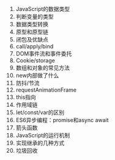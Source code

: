 1. JavaScript的数据类型
2. 判断变量的类型
3. 数据类型转换
4. 原型和原型链
5. 闭包及优缺点
6. call/apply/bind
7. DOM事件流和事件委托
8. Cookie/storage
9. 数组和对象的常见方法
10. new内部做了什么
11. 防抖/节流
12. requestAnimationFrame
13. this指向
14. 作用域链
15. let/const/var的区别
16. ES6异步编程：promise和async await
17. 箭头函数
18. JavaScript的运行机制
19. 实现继承的几种方式
20. 垃圾回收